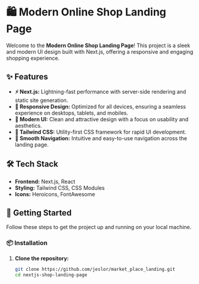 # 🛍️ Modern Online Shop Landing Page

Welcome to the **Modern Online Shop Landing Page**! This project is a sleek and modern UI design built with Next.js, offering a responsive and engaging shopping experience.

## ✨ Features

- **⚡️ Next.js:** Lightning-fast performance with server-side rendering and static site generation.
- **📱 Responsive Design:** Optimized for all devices, ensuring a seamless experience on desktops, tablets, and mobiles.
- **🎨 Modern UI:** Clean and attractive design with a focus on usability and aesthetics.
- **🥳 Tailwind CSS:** Utility-first CSS framework for rapid UI development.
- **🔗 Smooth Navigation:** Intuitive and easy-to-use navigation across the landing page.

## 🛠️ Tech Stack

- **Frontend:** Next.js, React
- **Styling:** Tailwind CSS, CSS Modules
- **Icons:** Heroicons, FontAwesome

## 🚀 Getting Started

Follow these steps to get the project up and running on your local machine.

### 📦 Installation

1. **Clone the repository:**
   ```bash
   git clone https://github.com/jeslor/market_place_landing.git
   cd nextjs-shop-landing-page